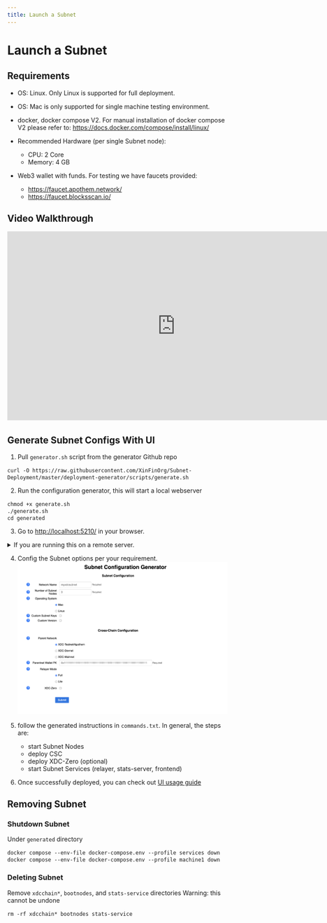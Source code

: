 ```yaml
---
title: Launch a Subnet
---
```


# Launch a Subnet

## Requirements
  - OS: Linux. Only Linux is supported for full deployment.

  - OS: Mac is only supported for single machine testing environment.
  
  - docker, docker compose V2. For manual installation of docker compose V2 please refer to: https://docs.docker.com/compose/install/linux/
  
  - Recommended Hardware (per single Subnet node):
    - CPU: 2 Core
    - Memory: 4 GB

  - Web3 wallet with funds. For testing we have faucets provided:
    - https://faucet.apothem.network/ 
    - https://faucet.blocksscan.io/

## Video Walkthrough

<iframe width="768" height="432" src="https://www.youtube.com/embed/m-sPbMrB8ow" title="Setting Up Your Own XDC-Subnet Tutorial" frameborder="0" allow="accelerometer; autoplay; clipboard-write; encrypted-media; gyroscope; picture-in-picture; web-share" referrerpolicy="strict-origin-when-cross-origin" allowfullscreen></iframe>


## Generate Subnet Configs With UI

  1. Pull `generator.sh` script from the generator Github repo
  ```
  curl -O https://raw.githubusercontent.com/XinFinOrg/Subnet-Deployment/master/deployment-generator/scripts/generate.sh
  ```
  
  2. Run the configuration generator, this will start a local webserver
  ```
  chmod +x generate.sh
  ./generate.sh
  cd generated
  ```

  3. Go to [http://localhost:5210/](http://localhost:5210) in your browser.
  <details>
  <summary>If you are running this on a remote server.</summary>
  <p>
    first use ssh tunnel: <code>ssh -N -L localhost:5210:localhost:5210 USERNAME@IP_ADDRESS -i SERVER_KEY_FILE</code>
    **if you're using VSCode to SSH, the port might be forwarded to your machine automatically (no need for above step) 
  </p>
  </details>


  4. Config the Subnet options per your requirement.
  ![UI](../img/ui.png)

  5. follow the generated instructions in `commands.txt`. In general, the steps are:
      - start Subnet Nodes
      - deploy CSC
      - deploy XDC-Zero (optional)
      - start Subnet Services (relayer, stats-server, frontend)

  6. Once successfully deployed, you can check out [UI usage guide](../using_subnet.md)

## Removing Subnet

### Shutdown Subnet
  Under `generated` directory
  ```
  docker compose --env-file docker-compose.env --profile services down 
  docker compose --env-file docker-compose.env --profile machine1 down
  ```

### Deleting Subnet 

  Remove `xdcchain*`, `bootnodes`, and `stats-service` directories
  Warning: this cannot be undone
  ``` 
  rm -rf xdcchain* bootnodes stats-service
  ```
